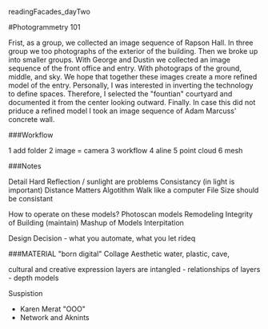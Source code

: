 readingFacades_dayTwo

#Photogrammetry 101

Frist, as a group, we collected an image sequence of Rapson Hall. In three group we too photographs of the exterior of the building. Then we broke up into smaller groups. With George and Dustin we collected an image sequence of the front office and entry. With photograps of the ground, middle, and sky. We hope that together these images create a more refined model of the entry. Personally, I was interested in inverting the technology to define spaces. Therefore, I selected the "fountian" courtyard and documented it from the center looking outward. Finally. In case this did not priduce a refined model I took an image sequence of Adam Marcuss' concrete wall.

###Workflow

1 add folder
2 image = camera
3 workflow
4 aline
5 point cloud
6 mesh

###Notes

Detail Hard
Reflection / sunlight are problems
Consistancy (in light is important)
Distance Matters
Algotithm
Walk like a computer
File Size should be consistant

How to operate on these models?
Photoscan models
Remodeling
Integrity of Building (maintain)
Mashup of Models
Interpitation

Design Decision - what you automate, what you let rideq

###MATERIAL
"born digital"
Collage Aesthetic
water, plastic, cave, 

cultural and creative expression
layers are intangled - relationships of layers - depth models

Suspistion
- Karen Merat "OOO"
- Network and Aknints
